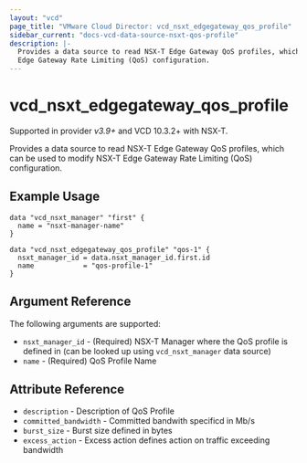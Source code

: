 ```yaml
---
layout: "vcd"
page_title: "VMware Cloud Director: vcd_nsxt_edgegateway_qos_profile"
sidebar_current: "docs-vcd-data-source-nsxt-qos-profile"
description: |-
  Provides a data source to read NSX-T Edge Gateway QoS profiles, which can be used to modify NSX-T 
  Edge Gateway Rate Limiting (QoS) configuration.
---
```


# vcd\_nsxt\_edgegateway\_qos\_profile

Supported in provider *v3.9+* and VCD 10.3.2+ with NSX-T.

Provides a data source to read NSX-T Edge Gateway QoS profiles, which can be used to modify NSX-T
Edge Gateway Rate Limiting (QoS) configuration.

## Example Usage

```hcl
data "vcd_nsxt_manager" "first" {
  name = "nsxt-manager-name"
}

data "vcd_nsxt_edgegateway_qos_profile" "qos-1" {
  nsxt_manager_id = data.nsxt_manager_id.first.id
  name            = "qos-profile-1"
}
```

## Argument Reference

The following arguments are supported:

* `nsxt_manager_id` - (Required) NSX-T Manager where the QoS profile is defined in (can be looked up
using `vcd_nsxt_manager` data source)
* `name` - (Required) QoS Profile Name


## Attribute Reference

* `description` - Description of QoS Profile
* `committed_bandwidth` - Committed bandwith specificd in Mb/s
* `burst_size` - Burst size defined in bytes
* `excess_action` - Excess action defines action on traffic exceeding bandwidth
